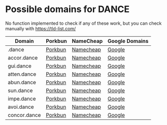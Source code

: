 # Possible domains for DANCE

No function implemented to check if any of these work, but you can check manually with https://tld-list.com/

| Domain | Porkbun | NameCheap | Google Domains |
|---|---|---|---|
| .dance | [Porkbun](https://porkbun.com/checkout/search?prb=e814663da1&tlds=&idnLanguage=&search=search&q=.dance) | [Namecheap](https://www.namecheap.com/domains/registration/results/?domain=.dance) | [Google](https://domains.google.com/registrar/search?searchTerm=.dance) |
| accor.dance | [Porkbun](https://porkbun.com/checkout/search?prb=e814663da1&tlds=&idnLanguage=&search=search&q=accor.dance) | [Namecheap](https://www.namecheap.com/domains/registration/results/?domain=accor.dance) | [Google](https://domains.google.com/registrar/search?searchTerm=accor.dance) |
| gui.dance | [Porkbun](https://porkbun.com/checkout/search?prb=e814663da1&tlds=&idnLanguage=&search=search&q=gui.dance) | [Namecheap](https://www.namecheap.com/domains/registration/results/?domain=gui.dance) | [Google](https://domains.google.com/registrar/search?searchTerm=gui.dance) |
| atten.dance | [Porkbun](https://porkbun.com/checkout/search?prb=e814663da1&tlds=&idnLanguage=&search=search&q=atten.dance) | [Namecheap](https://www.namecheap.com/domains/registration/results/?domain=atten.dance) | [Google](https://domains.google.com/registrar/search?searchTerm=atten.dance) |
| abun.dance | [Porkbun](https://porkbun.com/checkout/search?prb=e814663da1&tlds=&idnLanguage=&search=search&q=abun.dance) | [Namecheap](https://www.namecheap.com/domains/registration/results/?domain=abun.dance) | [Google](https://domains.google.com/registrar/search?searchTerm=abun.dance) |
| sun.dance | [Porkbun](https://porkbun.com/checkout/search?prb=e814663da1&tlds=&idnLanguage=&search=search&q=sun.dance) | [Namecheap](https://www.namecheap.com/domains/registration/results/?domain=sun.dance) | [Google](https://domains.google.com/registrar/search?searchTerm=sun.dance) |
| impe.dance | [Porkbun](https://porkbun.com/checkout/search?prb=e814663da1&tlds=&idnLanguage=&search=search&q=impe.dance) | [Namecheap](https://www.namecheap.com/domains/registration/results/?domain=impe.dance) | [Google](https://domains.google.com/registrar/search?searchTerm=impe.dance) |
| avoi.dance | [Porkbun](https://porkbun.com/checkout/search?prb=e814663da1&tlds=&idnLanguage=&search=search&q=avoi.dance) | [Namecheap](https://www.namecheap.com/domains/registration/results/?domain=avoi.dance) | [Google](https://domains.google.com/registrar/search?searchTerm=avoi.dance) |
| concor.dance | [Porkbun](https://porkbun.com/checkout/search?prb=e814663da1&tlds=&idnLanguage=&search=search&q=concor.dance) | [Namecheap](https://www.namecheap.com/domains/registration/results/?domain=concor.dance) | [Google](https://domains.google.com/registrar/search?searchTerm=concor.dance) |
